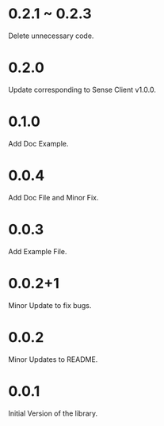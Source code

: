 ﻿
# 0.2.1 ~ 0.2.3
Delete unnecessary code.

# 0.2.0
Update corresponding to Sense Client v1.0.0.

# 0.1.0
Add Doc Example.

# 0.0.4
Add Doc File and Minor Fix.

# 0.0.3

Add Example File.

# 0.0.2+1

Minor Update to fix bugs.

# 0.0.2

Minor Updates to README.

# 0.0.1

Initial Version of the library.

